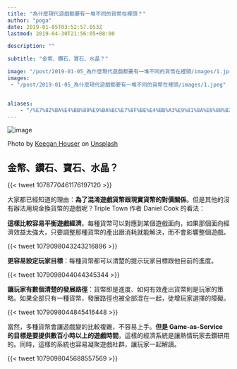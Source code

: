 ```yaml
---
title: "為什麼現代遊戲都要有一堆不同的貨幣在裡頭？"
author: "poga"
date: 2019-01-05T03:52:57.053Z
lastmod: 2019-04-30T21:56:05+08:00

description: ""

subtitle: "金幣、鑽石、寶石、水晶？"

image: "/post/2019-01-05_為什麼現代遊戲都要有一堆不同的貨幣在裡頭/images/1.jpeg"
images:
 - "/post/2019-01-05_為什麼現代遊戲都要有一堆不同的貨幣在裡頭/images/1.jpeg"


aliases:
    - "/%E7%82%BA%E4%BB%80%E9%BA%BC%E7%8F%BE%E4%BB%A3%E9%81%8A%E6%88%B2%E9%83%BD%E8%A6%81%E6%9C%89%E4%B8%80%E5%A0%86%E4%B8%8D%E5%90%8C%E7%9A%84%E8%B2%A8%E5%B9%A3%E5%9C%A8%E8%A3%A1%E9%A0%AD-abb784317211"
---
```


![image](/post/2019-01-05_為什麼現代遊戲都要有一堆不同的貨幣在裡頭/images/1.jpeg)

<!--more-->

Photo by [Keegan Houser](https://unsplash.com/photos/4mdjeo4J2Z8?utm_source=unsplash&amp;utm_medium=referral&amp;utm_content=creditCopyText) on [Unsplash](https://unsplash.com/search/photos/currency?utm_source=unsplash&amp;utm_medium=referral&amp;utm_content=creditCopyText)


## 金幣、鑽石、寶石、水晶？

{{< tweet 1078770461176197120 >}}

大家都已經知道的理由：**為了混淆遊戲貨幣跟現實貨幣的對價關係**。但是其他的沒有辦法用現金換貨幣的遊戲呢？Triple Town 作者 Daniel Cook 的看法：

**這樣比較容易平衡遊戲經濟**。每種貨幣可以對應到某個遊戲面向，如果那個面向經濟效益太強大，只要調整那種貨幣的產出跟消耗就能解決，而不會影響整個遊戲。

{{< tweet 1079098043243216896 >}}

**更容易設定玩家目標**：每種貨幣都可以清楚的提示玩家目標跟他目前的進度。

{{< tweet 1079098044044345344 >}}


**讓玩家有數個清楚的發展路徑**：貨幣即是進度、如何有效產出貨幣則是玩家的策略。如果全部只有一種貨幣，發展路徑也被全部混在一起，徒增玩家選擇的障礙。

{{< tweet 1079098044845416448 >}}


當然，多種貨幣會讓遊戲變的比較複雜，不容易上手。**但是 Game-as-Service 的目標是要提供數百小時以上的遊戲時間**，這樣的經濟系統是讓熱情玩家去鑽研用的。同時，這樣的系統也容易凝聚遊戲社群，讓玩家一起解讀。

{{< tweet 1079098045688557569 >}}
